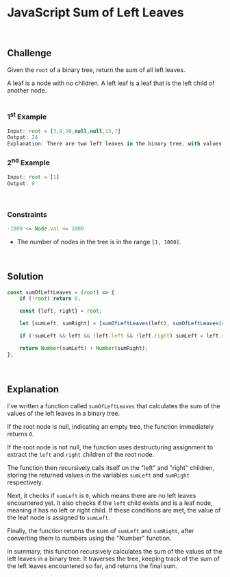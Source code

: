 # JavaScript Sum of Left Leaves
<br/>

## Challenge
Given the `root` of a binary tree, return the sum of all left leaves.

A leaf is a node with no children. A left leaf is a leaf that is the left child of another node.
<br/>
<br/>

### 1<sup>st</sup> Example

```JavaScript
Input: root = [3,9,20,null,null,15,7]
Output: 24
Explanation: There are two left leaves in the binary tree, with values 9 and 15 respectively.
```

### 2<sup>nd</sup> Example

```JavaScript
Input: root = [1]
Output: 0
```

<br/>

### Constraints

```JavaScript
-1000 <= Node.val <= 1000
```

- The number of nodes in the tree is in the range `[1, 1000]`.

<br/>

## Solution

```JavaScript
const sumOfLeftLeaves = (root) => {
    if (!root) return 0;

    const {left, right} = root;

    let [sumLeft, sumRight] = [sumOfLeftLeaves(left), sumOfLeftLeaves(right)];

    if (!sumLeft && left && !left.left && !left.right) sumLeft = left.val;

    return Number(sumLeft) + Number(sumRight);
};
```

<br/>

## Explanation

I've written a function called `sumOfLeftLeaves` that calculates the sum of the values of the left leaves in a binary tree.
<br/>

If the root node is null, indicating an empty tree, the function immediately returns `0`.
<br/>

If the root node is not null, the function uses destructuring assignment to extract the `left` and `right` children of the root node.
<br/>

The function then recursively calls itself on the "left" and "right" children, storing the returned values in the variables `sumLeft` and `sumRight` respectively.
<br/>

Next, it checks if `sumLeft` is `0`, which means there are no left leaves encountered yet. It also checks if the `left` child exists and is a leaf node, meaning it has no left or right child. If these conditions are met, the value of the leaf node is assigned to `sumLeft`.
<br/>

Finally, the function returns the sum of `sumLeft` and `sumRight`, after converting them to numbers using the "Number" function.
<br/>

In summary, this function recursively calculates the sum of the values of the left leaves in a binary tree. It traverses the tree, keeping track of the sum of the left leaves encountered so far, and returns the final sum.
<br/>
<br/>